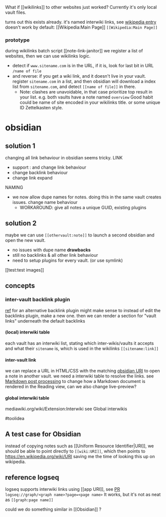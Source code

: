 What if [[wikilinks]] to other websites just worked?
Currently it's only local vault files.

turns out this exists already.
it's named interwiki links, see [wikipedia entry](https://en.wikipedia.org/wiki/Help:Interwiki_linking)
doesn't work by default: [[Wikipedia:Main Page]] `[[Wikipedia:Main Page]]`

### prototype
during wikilinks batch script [[note-link-janitor]] 
we register a list of websites, then we can use wikilinks logic.
- detect if `www.sitename.com` is in the URL, if it is, look for last bit in URL `/name of file`
- and reverse: if you get a wiki link, and it doesn't live in your vault. 
  register `sitename.com` in a list, and then obsidian will download a index list from `sitename.com`, and detect `[[name of file]]` in there.
  - Note: clashes are unavoidable, in that case prioritize top result in your list. e.g. both vaults have a note named `overview`
    Good habit could be name of site encoded in your wikilinks title. or some unique ID Zettelkasten style.

# obsidian

## solution 1
changing all link behaviour in obsidian seems tricky.
LINK
- support : and change link behaviour
- change backlink behaviour
- change link expand

NAMING
- we now allow dupe names for notes. doing this in the same vault creates issues. change name behaviour
	- WORKAROUND: give all notes a unique GUID, existing plugins

## solution 2
maybe we can use `[[othervault:note]]` to launch a second obsidian and open the new vault.
- no issues with dupe name
**drawbacks** 
- still no backlinks & all other link behaviour
- need to setup plugins for every vault. (or use symlink)

[[test:test images]]
## concepts
### inter-vault backlink plugin
[ref](https://github.com/jensmtg/influx) for an alternative backlink plugin
might make sense to instead of edit the backlinks plugin, make a new one.
then we can render a section for "vault links" underneath the default backlinks

#### (local) interwiki table
each vault has an interwiki list, stating which inter-wikis/vaults it accepts and what their `sitename` is, which is used in the wikilinks `[[sitename:link]]`

#### inter-vault link
we can replace a URL in HTML/CSS with the matching [obsidian URI](https://help.obsidian.md/Advanced+topics/Using+obsidian+URI) to open a note in another vault. we need a interwiki table to resolve the links.
see [Markdown post processing]( https://marcus.se.net/obsidian-plugin-docs/editor/markdown-post-processing) to change how a Markdown document is rendered in the Reading view, can we also change live-preview?

#### global interwiki table
mediawiki.org/wiki/Extension:Interwiki see Global interwikis


#toolidea 

## A test case for Obsidian
instead of copying notes such as [[Uniform Resource Identifier|URI]], we should be able to point directly to `[[wiki:URI]]`, which then points to https://en.wikipedia.org/wiki/URI
saving me the time of looking this up on wikipedia.

## reference logseq
logseq supports interwiki links using [[app URI]], see [PR](https://github.com/logseq/logseq/pull/4881)
`logseq://graph/<graph name>?page=<page name>`
It works, but it's not as neat as `[[graph:page name]]`

could we do something similar in [[Obsidian]] ?